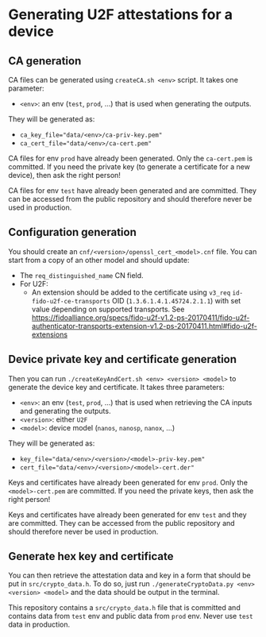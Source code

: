 # Generating U2F attestations for a device


## CA generation

CA files can be generated using `createCA.sh <env>` script.
It takes one parameter:
- `<env>`: an env (`test`, `prod`, ...) that is used when generating the outputs.

They will be generated as:
- `ca_key_file="data/<env>/ca-priv-key.pem"`
- `ca_cert_file="data/<env>/ca-cert.pem"`

CA files for env `prod` have already been generated.
Only the `ca-cert.pem` is committed. If you need the private key (to generate a certificate for a new device), then ask the right person!

CA files for env `test` have already been generated and are committed.
They can be accessed from the public repository and should therefore never be used in production.


## Configuration generation

You should create an `cnf/<version>/openssl_cert_<model>.cnf` file.
You can start from a copy of an other model and should update:
- The `req_distinguished_name` CN field.
- For U2F:
	- An extension should be added to the certificate using `v3_req` `id-fido-u2f-ce-transports` OID (`1.3.6.1.4.1.45724.2.1.1`) with set value depending on supported transports. See https://fidoalliance.org/specs/fido-u2f-v1.2-ps-20170411/fido-u2f-authenticator-transports-extension-v1.2-ps-20170411.html#fido-u2f-extensions


## Device private key and certificate generation

Then you can run `./createKeyAndCert.sh <env> <version> <model>` to generate the device key and certificate.
It takes three parameters:
- `<env>`: an env (`test`, `prod`, ...) that is used when retrieving the CA inputs and generating the outputs.
- `<version>`: either `U2F`
- `<model>`: device model (`nanos`, `nanosp`, `nanox`, ...)

They will be generated as:
- `key_file="data/<env>/<version>/<model>-priv-key.pem"`
- `cert_file="data/<env>/<version>/<model>-cert.der"`

Keys and certificates have already been generated for env `prod`.
Only the `<model>-cert.pem` are committed. If you need the private keys, then ask the right person!

Keys and certificates have already been generated for env `test` and they are committed.
They can be accessed from the public repository and should therefore never be used in production.


## Generate hex key and certificate

You can then retrieve the attestation data and key in a form that should be put in `src/crypto_data.h`.
To do so, just run `./generateCryptoData.py <env> <version> <model>` and the data should be output in the terminal.

This repository contains a `src/crypto_data.h` file that is committed and contains data from `test` env and public data from `prod` env.
Never use `test` data in production.
